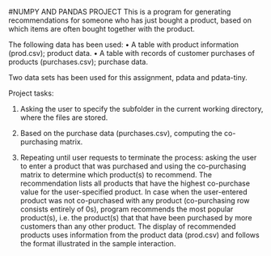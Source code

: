 #NUMPY AND PANDAS PROJECT 
This is a program for generating recommendations for someone who has just bought a product, based on which items are often bought together with the product.

The following data has been used:
• A table with product information (prod.csv); product data.
• A table with records of customer purchases of products (purchases.csv);  purchase data.

Two data sets has been used for this assignment, pdata and pdata-tiny. 

Project tasks:
1. Asking the user to specify the subfolder in the current working directory, where the files are stored.

2. Based on the purchase data (purchases.csv), computing the co-purchasing matrix. 

3. Repeating until user requests to terminate the process: asking the user to enter a product that was purchased and using the co-purchasing matrix to determine which product(s) 
to recommend. The recommendation lists all products that have the highest co-purchase value for the user-specified product. 
In case when the user-entered product was not co-purchased with any product (co-purchasing row consists entirely of 0s), 
 program recommends the most popular product(s), i.e. the product(s) that that have been purchased by more customers than any other product.
The display of recommended products uses information from the product data (prod.csv) and follows the format illustrated in the sample interaction.



